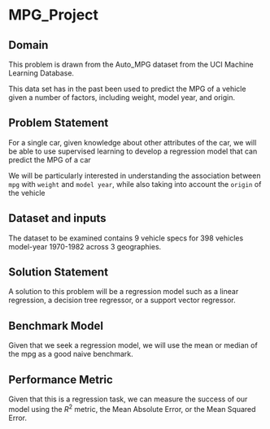# MPG_Project

## Domain
This problem is drawn from the Auto_MPG dataset from the UCI Machine Learning Database.

This data set has in the past been used to predict the MPG of a vehicle given a number of factors, including weight, model year, and origin.

## Problem Statement
For a single car, given knowledge about other attributes of the car, we will be able to use supervised learning to develop a regression model that can predict the MPG of a car

We will be particularly interested in understanding the association between `mpg` with `weight` and `model year`, while also taking into account the `origin` of the vehicle

## Dataset and inputs
The dataset to be examined contains 9 vehicle specs for 398 vehicles model-year 1970-1982 across 3 geographies.


## Solution Statement
A solution to this problem will be a regression model such as a linear regression, a decision tree regressor, or a support vector regressor.


## Benchmark Model
Given that we seek a regression model, we will use the mean or median of the mpg as a good naive benchmark.


## Performance Metric
Given that this is a regression task, we can measure the success of our model using the $R^2$ metric, the Mean Absolute Error, or the Mean Squared Error.
